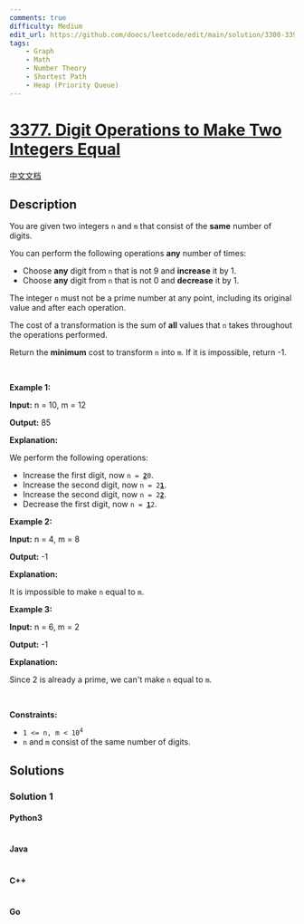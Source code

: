 ```yaml
---
comments: true
difficulty: Medium
edit_url: https://github.com/doocs/leetcode/edit/main/solution/3300-3399/3377.Digit%20Operations%20to%20Make%20Two%20Integers%20Equal/README_EN.md
tags:
    - Graph
    - Math
    - Number Theory
    - Shortest Path
    - Heap (Priority Queue)
---
```


<!-- problem:start -->

# [3377. Digit Operations to Make Two Integers Equal](https://leetcode.com/problems/digit-operations-to-make-two-integers-equal)

[中文文档](/solution/3300-3399/3377.Digit%20Operations%20to%20Make%20Two%20Integers%20Equal/README.md)

## Description

<!-- description:start -->

<p>You are given two integers <code>n</code> and <code>m</code> that consist of the <strong>same</strong> number of digits.</p>

<p>You can perform the following operations <strong>any</strong> number of times:</p>

<ul>
	<li>Choose <strong>any</strong> digit from <code>n</code> that is not 9 and <strong>increase</strong> it by 1.</li>
	<li>Choose <strong>any</strong> digit from <code>n</code> that is not 0 and <strong>decrease</strong> it by 1.</li>
</ul>

<p>The integer <code>n</code> must not be a <span data-keyword="prime-number">prime</span> number at any point, including its original value and after each operation.</p>

<p>The cost of a transformation is the sum of <strong>all</strong> values that <code>n</code> takes throughout the operations performed.</p>

<p>Return the <strong>minimum</strong> cost to transform <code>n</code> into <code>m</code>. If it is impossible, return -1.</p>

<p>&nbsp;</p>
<p><strong class="example">Example 1:</strong></p>

<div class="example-block">
<p><strong>Input:</strong> <span class="example-io">n = 10, m = 12</span></p>

<p><strong>Output:</strong> <span class="example-io">85</span></p>

<p><strong>Explanation:</strong></p>

<p>We perform the following operations:</p>

<ul>
	<li>Increase the first digit, now <code>n = <u><strong>2</strong></u>0</code>.</li>
	<li>Increase the second digit, now <code>n = 2<strong><u>1</u></strong></code>.</li>
	<li>Increase the second digit, now <code>n = 2<strong><u>2</u></strong></code>.</li>
	<li>Decrease the first digit, now <code>n = <strong><u>1</u></strong>2</code>.</li>
</ul>
</div>

<p><strong class="example">Example 2:</strong></p>

<div class="example-block">
<p><strong>Input:</strong> <span class="example-io">n = 4, m = 8</span></p>

<p><strong>Output:</strong> <span class="example-io">-1</span></p>

<p><strong>Explanation:</strong></p>

<p>It is impossible to make <code>n</code> equal to <code>m</code>.</p>
</div>

<p><strong class="example">Example 3:</strong></p>

<div class="example-block">
<p><strong>Input:</strong> <span class="example-io">n = 6, m = 2</span></p>

<p><strong>Output:</strong> <span class="example-io">-1</span></p>

<p><strong>Explanation:</strong>&nbsp;</p>

<p>Since 2 is already a prime, we can&#39;t make <code>n</code> equal to <code>m</code>.</p>
</div>

<p>&nbsp;</p>
<p><strong>Constraints:</strong></p>

<ul>
	<li><code>1 &lt;= n, m &lt; 10<sup>4</sup></code></li>
	<li><code>n</code> and <code>m</code> consist of the same number of digits.</li>
</ul>

<!-- description:end -->

## Solutions

<!-- solution:start -->

### Solution 1

<!-- tabs:start -->

#### Python3

```python

```

#### Java

```java

```

#### C++

```cpp

```

#### Go

```go

```

<!-- tabs:end -->

<!-- solution:end -->

<!-- problem:end -->
